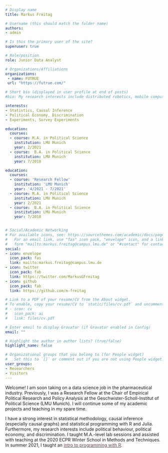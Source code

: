 ```yaml
---
# Display name
title: Markus Freitag

# Username (this should match the folder name)
authors:
- admin

# Is this the primary user of the site?
superuser: true

# Role/position
role: Junior Data Analyst

# Organizations/Affiliations
organizations:
 - name: FUTRUE
 url: "https://futrue.com/"

# Short bio (displayed in user profile at end of posts)
#bio: My research interests include distributed robotics, mobile computing and programmable # #matter.

interests:
- Statistics, Causal Inference
- Political Economy, Discrimination
- Experiments, Survey Experiments

education:
  courses:
  - course: M.A. in Political Science
    institution: LMU Munich
    year: 2/2021
  - course:  B.A. in Political Science
    institution: LMU Munich
    year: 7/2018

education:
  courses:
  - course: 'Research Fellow'
    institution: 'LMU Munich'
    year: '4/2021 - 7/2021'
  - course: M.A. in Political Science
    institution: LMU Munich
    year: 2/2021
  - course:  B.A. in Political Science
    institution: LMU Munich
    year: 7/2018  


# Social/Academic Networking
# For available icons, see: https://sourcethemes.com/academic/docs/page-builder/#icons
#   For an email link, use "fas" icon pack, "envelope" icon, and a link in the
#   form "mailto:markus.freitag@campus.lmu.de" or "#contact" for contact widget.
social:
- icon: envelope
  icon_pack: fas
  link: mailto:markus.freitag@campus.lmu.de
- icon: twitter
  icon_pack: fab
  link: https://twitter.com/MarkusGFreitag
- icon: github
  icon_pack: fab
  link: https://github.com/m-freitag

# Link to a PDF of your resume/CV from the About widget.
# To enable, copy your resume/CV to `static/files/cv.pdf` and uncomment the lines below.
# - icon: cv
#   icon_pack: ai
#   link: files/cv.pdf

# Enter email to display Gravatar (if Gravatar enabled in Config)
email: ""

# Highlight the author in author lists? (true/false)
highlight_name: false

# Organizational groups that you belong to (for People widget)
#   Set this to `[]` or comment out if you are not using People widget.
user_groups:
- Researchers
- Visitors
---
```


Welcome! I am soon taking on a data science job in the pharmaceutical industry. Previously, I was a Research Fellow at the Chair of Empirical Political Research and Policy Analysis at the Geschwister-Scholl-Institut of Political Science (LMU Munich). I will continue some of my academic projects and teaching in my spare time.

I have a strong interest in statistical methodology, causal inference (especially causal graphs) and statistical programming with R and Julia. Furthermore, my research interests include political behaviour, political economy, and discrimination. I taught M.A.-level lab sessions and assisted with teaching at the 2020 ECPR Winter School in Methods and Techniques. In summer 2021, I taught an [<span style="color:#644155">intro to programming with R</span>](https://m-freitag.github.io/intro-r-polsci/).  

